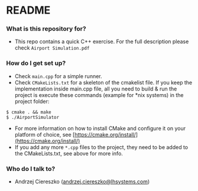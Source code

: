 # README #

### What is this repository for? ###

* This repo contains a quick C++ exercise. For the full description please check `Airport Simulation.pdf`  

### How do I get set up? ###

* Check `main.cpp` for a simple runner.
* Check `CMakeLists.txt` for a skeleton of the cmakelist file. If you keep the implementation inside main.cpp file, all you need to build & run the project is execute these commands (example for *nix systems) in the project folder:

```
$ cmake . && make
$ ./AirportSimulator
```

* For more information on how to install CMake and configure it on your platform of choice, see [https://cmake.org/install/](https://cmake.org/install/)
* If you add any more `*.cpp` files to the project, they need to be added to the CMakeLists.txt, see above for more info.

### Who do I talk to? ###

* Andrzej Ciereszko (andrzej.ciereszko@lhsystems.com)
